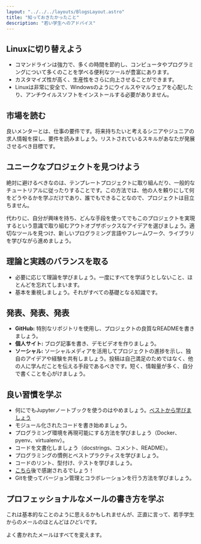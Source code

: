 ```yaml
---
layout: "../../../layouts/BlogsLayout.astro"
title: "知っておきたかったこと"
description: "若い学生へのアドバイス"
---
```


## Linuxに切り替えよう
- コマンドラインは強力で、多くの時間を節約し、コンピュータやプログラミングについて多くのことを学べる便利なツールが豊富にあります。
- カスタマイズ性が高く、生産性をさらに向上させることができます。
- Linuxは非常に安全で、Windowsのようにウイルスやマルウェアを心配したり、アンチウイルスソフトをインストールする必要がありません。

## 市場を読む
良いメンターとは、仕事の要件です。将来持ちたいと考えるシニアやジュニアの求人情報を探し、要件を読みましょう。リストされているスキルがあなたが発展させるべき目標です。

## ユニークなプロジェクトを見つけよう
絶対に避けるべきなのは、テンプレートプロジェクトに取り組んだり、一般的なチュートリアルに従ったりすることです。この方法では、他の人を頼りにして何をどうやるかを学ぶだけであり、誰でもできることなので、プロジェクトは目立ちません。

代わりに、自分が興味を持ち、どんな手段を使ってでもこのプロジェクトを実現するという意識で取り組むアウトオブザボックスなアイデアを選びましょう。適切なツールを見つけ、新しいプログラミング言語やフレームワーク、ライブラリを学びながら進めましょう。

## 理論と実践のバランスを取る
- 必要に応じて理論を学びましょう。一度にすべてを学ぼうとしないこと、ほとんどを忘れてしまいます。
- 基本を重視しましょう。それがすべての基礎となる知識です。

## 発表、発表、発表
- **GitHub:** 特別なリポジトリを使用し、プロジェクトの良質なREADMEを書きましょう。
- **個人サイト:** ブログ記事を書き、デモビデオを作りましょう。
- **ソーシャル:** ソーシャルメディアを活用してプロジェクトの進捗を示し、独自のアイデアや経験を共有しましょう。投稿は自己満足のためではなく、他の人に学んだことを伝える手段であるべきです。短く、情報量が多く、自分で書くことを心がけましょう。

## 良い習慣を学ぶ
- 何にでもJupyterノートブックを使うのはやめましょう。[ベストから学びましょう](https://www.youtube.com/watch?v=7jiPeIFXb6U)
- モジュール化されたコードを書き始めましょう。
- プログラミング環境を再現可能にする方法を学びましょう（Docker、pyenv、virtualenv）。
- コードを文書化しましょう（docstrings、コメント、README）。
- プログラミングの慣例とベストプラクティスを学びましょう。
- コードのリント、型付け、テストを学びましょう。
- [こちら](https://goodresearch.dev/)後で感謝されるでしょう！
- Gitを使ってバージョン管理とコラボレーションを行う方法を学びましょう。

## プロフェッショナルなメールの書き方を学ぶ
これは基本的なことのように思えるかもしれませんが、正直に言って、若手学生からのメールのほとんどは*ひどい*です。

よく書かれたメールはすべてを変えます。
